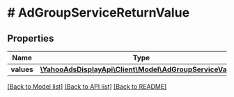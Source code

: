 # # AdGroupServiceReturnValue

## Properties

Name | Type | Description | Notes
------------ | ------------- | ------------- | -------------
**values** | [**\YahooAdsDisplayApi\Client\Model\AdGroupServiceValue[]**](AdGroupServiceValue.md) |  | [optional]

[[Back to Model list]](../../README.md#models) [[Back to API list]](../../README.md#endpoints) [[Back to README]](../../README.md)
